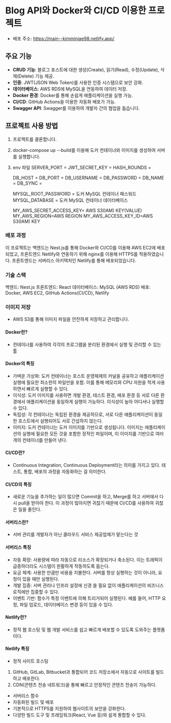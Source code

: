 # Blog API와 Docker와 CI/CD 이용한 프로젝트

- 배포 주소: https://main--kimminjae98.netlify.app/

## 주요 기능

- **CRUD 기능**: 블로그 포스트에 대한 생성(Create), 읽기(Read), 수정(Update), 삭제(Delete) 기능 제공.
- **인증**: JWT(JSON Web Token)를 사용한 인증 시스템으로 보안 강화.
- **데이터베이스**: AWS RDS에 MySQL을 연동하여 데이터 저장.
- **Docker 환경**: Docker를 통해 손쉽게 애플리케이션을 실행 가능.
- **CI/CD**: GitHub Actions을 이용한 자동화 배포가 가능.
- **Swagger API**: Swagger를 이용하여 개발자 간의 협업을 돕습니다.

## 프로젝트 사용 방법

1. 프로젝트를 클론합니다.
2. docker-compose up --build를 이용해 도커 컨테이너와 이미지를 생성하여 서버를 실행합니다.
3. env 파일
   SERVER_PORT =
   JWT_SECRET_KEY =
   HASH_ROUNDS =

   DB_HOST =
   DB_PORT =
   DB_USERNAME =
   DB_PASSWORD =
   DB_NAME =
   DB_SYNC =

   MYSQL_ROOT_PASSWORD = 도커 MySQL 컨테이너 패스워드
   MYSQL_DATABASE = 도커 MySQL 컨테이너 데이터베이스

   MY_AWS_SECRET_ACCESS_KEY= AWS S3(IAM) KEY(VALUE)
   MY_AWS_REGION=AWS REGION
   MY_AWS_ACCESS_KEY_ID=AWS S3(IAM) KEY

### 배포 과정

이 프로젝트는
백엔드는 Nest.js를 통해 Docker와 CI/CD를 이용해 AWS EC2에 배포되었고,
프론트엔드 Netlify와 연동하기 위해 nginx를 이용해 HTTPS를 적용하였습니다.
프론트엔드는 서버리스 아키텍처인 Netlify를 통해 배포되었습니다.

### 기술 스택

백엔드: Nest.js
프론트엔드: React
데이터베이스: MySQL (AWS RDS)
배포: Docker, AWS EC2, GitHub Actions(CI/CD), Netlify

### 이미지 저장

- AWS S3를 통해 이미지 파일을 안전하게 저장하고 관리합니다.

#### Docker란?

- 컨테이너를 사용하여 각각의 프로그램을 분리된 환경에서 실행 및 관리할 수 있는 툴

#### Docker의 특징

- 가벼운 가상화: 도커 컨테이너는 호스트 운영체제의 커널을 공유하고 애플리케이션 실행에 필요한 최소한의 파일만을 포함. 이를 통해 메모리와 CPU 자원을 적게 사용하면서 빠르게 실행할 수 있다.
- 이식성: 도커 이미지를 사용하면 개발 환경, 테스트 환경, 배포 환경 등 서로 다른 환경에서 애플리케이션을 동일하게 실행이 가능하다. 이식성이 높아 어디서나 실행할 수 있다.
- 독립성: 각 컨테이너는 독립된 환경을 제공하므로, 서로 다른 애플리케이션이 동일한 호스트에서 실행되어도 서로 간섭하지 않는다.
- 이미지: 도커 컨테이너는 도커 이미지를 기반으로 생성됩니다. 이미지는 애플리케이션의 실행에 필요한 모든 것을 포함한 정적인 파일이며, 이 이미지를 기반으로 여러 개의 컨테이너를 만들어 낸다.

#### CI/CD란?

- Continuous Integration, Continuous Deployment라는 의미를 가지고 있다. 테스트, 통합, 배포의 과정을 자동화하는 걸 의미한다.

#### CI/CD의 특징

- 새로운 기능을 추가하는 일이 많으면 Commit을 하고, Merge를 하고 서버에서 다시 pull을 받아야 한다. 이 과정이 많아지면 귀찮기 때문에 CI/CD를 사용하여 귀찮은 일을 줄인다.

#### 서버리스란?

- 서버 관리를 개발자가 아닌 클라우드 서비스 제공업체가 맡는다는 것

#### 서버리스 특징

- 자동 확장: 사용량에 따라 자동으로 리소스가 확장되거나 축소된다. 이는 트래픽이 급증하더라도 시스템이 원활하게 작동하도록 돕는다.
- 요금 체계: 사용한 만큼만 비용을 지불한다. 서버를 항상 실행하는 것이 아니라, 요청이 있을 때만 실행된다.
- 개발 집중: 서버 관리나 인프라 설정에 신경 쓸 필요 없이 애플리케이션의 비즈니스 로직에만 집중할 수 있다.
- 이벤트 기반: 함수가 특정 이벤트에 의해 트리거되어 실행된다. 예를 들어, HTTP 요청, 파일 업로드, 데이터베이스 변경 등이 있을 수 있다.

#### Netlify란?

- 정적 웹 호스팅 및 웹 개발 서비스를 쉽고 빠르게 배포할 수 있도록 도와주는 플랫폼이다.

#### Netlify 특징

- 정적 사이트 호스팅

1. GitHub, GitLab, Bitbucket과 통합되어 코드 저장소에서 자동으로 사이트를 빌드하고 배포한다.
2. CDN(콘텐츠 전송 네트워크)을 통해 빠르고 안정적인 콘텐츠 전송이 가능하다.

- 서버리스 함수
- 자동화된 빌드 및 배포
- 기본적으로 HTTPS를 지원하여 웹사이트의 보안을 강화한다.
- 다양한 빌드 도구 및 프레임워크(React, Vue 등)와 쉽게 통합할 수 있다.
